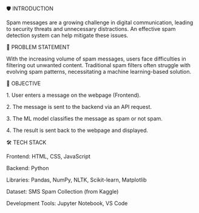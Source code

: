 🛡️ INTRODUCTION

Spam messages are a growing challenge in digital communication, leading to security threats and unnecessary distractions. An effective spam detection system can help mitigate these issues.


📌 PROBLEM STATEMENT

With the increasing volume of spam messages, users face difficulties in filtering out unwanted content. Traditional spam filters often struggle with evolving spam patterns, necessitating a machine learning-based solution.


📜 OBJECTIVE

   1️. User enters a message on the webpage (Frontend).
   
   2️. The message is sent to the backend via an API request.
   
   3️. The ML model classifies the message as spam or not spam.
   
   4️. The result is sent back to the webpage and displayed.


🛠️ TECH STACK

Frontend: HTML, CSS, JavaScript 

Backend: Python

Libraries: Pandas, NumPy, NLTK, Scikit-learn, Matplotlib 

Dataset: SMS Spam Collection (from Kaggle)

Development Tools: Jupyter Notebook, VS Code


